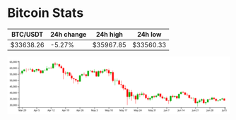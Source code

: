 # Bitcoin Stats

BTC/USDT|24h change|24h high|24h low|
|---|---|---|---|
|$33638.26|-5.27%|$35967.85|$33560.33|

<img src="./chart.svg">
